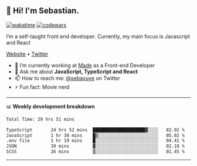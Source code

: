 ## 👋 Hi! I'm Sebastian.

[![wakatime](https://wakatime.com/badge/user/df0036c6-328a-4a39-be9b-e49417ed22a1.svg)](https://wakatime.com/@df0036c6-328a-4a39-be9b-e49417ed22a1)
[![codewars](https://www.codewars.com/users/sebavuye/badges/small)](https://www.codewars.com/users/sebavuye)

I’m a self-taught front end developer. Currently, my main focus is Javascript and React

[Website](https://sebastianvuye.be) • [Twitter](https://twitter.com/sebavuye)

- 🔭 I’m currently working at [Made](https://made.be/) as a Front-end Developer
- 💬 Ask me about **JavaScript, TypeScript and React**
- 📫 How to reach me: [@sebavuye](https://twitter.com/sebavuye) on Twitter
- ⚡ Fun fact: Movie nerd

-------

📊 **Weekly development breakdown**

<!--START_SECTION:waka-->

```txt
Total Time: 29 hrs 51 mins

TypeScript       24 hrs 52 mins  ████████████████████▓░░░░   82.92 %
JavaScript       1 hr 30 mins    █▒░░░░░░░░░░░░░░░░░░░░░░░   05.02 %
.env file        1 hr 19 mins    █░░░░░░░░░░░░░░░░░░░░░░░░   04.41 %
JSON             39 mins         ▓░░░░░░░░░░░░░░░░░░░░░░░░   02.18 %
SCSS             26 mins         ▒░░░░░░░░░░░░░░░░░░░░░░░░   01.45 %
```

<!--END_SECTION:waka-->
-------
